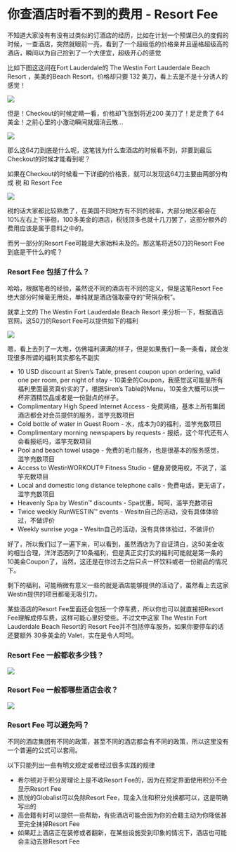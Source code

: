 # 你查酒店时看不到的费用 - Resort Fee

不知道大家没有有没有过类似的订酒店的经历，比如在计划一个预谋已久的度假的时候，一查酒店，突然就眼前一亮，看到了一个超级低的价格亲并且逼格超级高的酒店，瞬间以为自己捡到了一个大便宜，超级开心的感觉

比如下图这这间在Fort Lauderdale的 The Westin Fort Lauderdale Beach Resort ，美美的Beach Resort，价格却只要 132 美刀，看上去是不是十分诱人的感觉！

![](http://article.images.yeekapp.com/articleImages/56610f60-6591-430d-b15a-fb3523d39be9/302ededa-e9df-4eac-9dd4-13126966dc8a|Resort-Fee-10.png?x-oss-process=image/resize,w_1000,limit_1/format,jpg/interlace,1)

但是！Checkout的时候定睛一看，价格却飞涨到将近200 美刀了！足足贵了 64 美金！之前心里的小激动瞬间就烟消云散...

![](http://article.images.yeekapp.com/articleImages/56610f60-6591-430d-b15a-fb3523d39be9/347b9546-0f7d-41f2-befb-51e863dd591d|Resort-Fee-11.png?x-oss-process=image/resize,w_1000,limit_1/format,jpg/interlace,1)

那么这64刀到底是什么呢，这笔钱为什么查酒店的时候看不到，非要到最后Checkout的时候才能看到呢？

如果在Checkout的时候看一下详细的价格表，就可以发现这64刀主要由两部分构成 税 和 Resort Fee

![](http://article.images.yeekapp.com/articleImages/56610f60-6591-430d-b15a-fb3523d39be9/476a5c7f-8997-4532-ad7b-7b9be45c50c1|Resort-Fee-12.png?x-oss-process=image/resize,w_1000,limit_1/format,jpg/interlace,1)

税的话大家都比较熟悉了，在美国不同地方有不同的税率，大部分地区都会在10%左右上下徘徊，100多美金的酒店，税钱顶多也就十几刀罢了，这部分额外的费用应该是属于意料之中的。

而另一部分的Resort Fee可能是大家始料未及的。那这笔将近50刀的Resort Fee到底是干什么的呢？

### Resort Fee 包括了什么？

哈哈，根据笔者的经验，虽然说不同的酒店有不同的定义，但是这笔Resort Fee绝大部分时候毫无用处，单纯就是酒店强取豪夺的“苛捐杂税”。

就拿上文的 The Westin Fort Lauderdale Beach Resort 来分析一下，根据酒店官网，这50刀的Resort Fee可以提供如下的福利

![](http://article.images.yeekapp.com/articleImages/56610f60-6591-430d-b15a-fb3523d39be9/14f0c613-33a3-42db-a6eb-189517041530|Resort-Fee-13.png?x-oss-process=image/resize,w_1000,limit_1/format,jpg/interlace,1)

嗯，看上去列了一大堆，仿佛福利满满的样子，但是如果我们一条一条看，就会发现很多所谓的福利其实都名不副实

* 10 USD discount at Siren’s Table, present coupon upon ordering, valid one per room, per night of stay - 10美金的Coupon，我感觉这可能是所有福利里面最货真价实的了，根据Siren’s Table的Menu，10美金大概可以换一杯非酒精饮品或者是一份甜点的样子。
* Complimentary High Speed Internet Access - 免费网络，基本上所有集团酒店都会对会员提供的服务，滥竽充数项目
* Cold bottle of water in Guest Room - 水，成本为0的福利，滥竽充数项目
* Complimentary morning newspapers by requests - 报纸，这个年代还有人会看报纸吗，滥竽充数项目
* Pool and beach towel usage - 免费的毛巾服务，也是很基本的服务感觉，滥竽充数项目
* Access to WestinWORKOUT® Fitness Studio - 健身房使用权，不说了，滥竽充数项目
* Local and domestic long distance telephone calls - 免费电话，更无语了，滥竽充数项目
* Heavenly Spa by Westin™ discounts - Spa优惠，呵呵，滥竽充数项目
* Twice weekly RunWESTIN™ events - Wesitn自己的活动，没有具体体验过，不做评价
* Weekly sunrise yoga - Wesitn自己的活动，没有具体体验过，不做评价

好了，所以我们过了一遍下来，可以看到，虽然酒店为了自证清白，这50美金收的相当合理，洋洋洒洒列了10条福利，但是真正实打实的福利可能就是第一条的10美金Coupon了，当然，这还是在你过去之后只点一杯饮料或者一份甜品的情况下。

剩下的福利，可能稍微有意义一些的就是酒店能够提供的活动了，虽然看上去这家Westin提供的项目都毫无吸引力。

某些酒店的Resort Fee里面还会包括一个停车费，所以你也可以就直接把Resort Fee理解成停车费，这样可能心里好受些。不过文中这家 The Westin Fort Lauderdale Beach Resort的 Resort Fee并不包括停车服务，如果你要停车的话还要额外 30多美金的 Valet，实在是令人呵呵。

### Resort Fee 一般都收多少钱？

![](http://article.images.yeekapp.com/articleImages/56610f60-6591-430d-b15a-fb3523d39be9/2ac9ce89-29f5-4d97-8316-13f7214361c5|Resort-Fee-17.png?x-oss-process=image/resize,w_1000,limit_1/format,jpg/interlace,1)

### Resort Fee 一般都哪些酒店会收？

![](http://article.images.yeekapp.com/articleImages/56610f60-6591-430d-b15a-fb3523d39be9/42336f3e-70be-40b3-bfa9-cbdb8c12660b|Resort-Fee-18.png?x-oss-process=image/resize,w_1000,limit_1/format,jpg/interlace,1)

### Resort Fee 可以避免吗？

不同的酒店集团有不同的政策，甚至不同的酒店都会有不同的政策，所以这里没有一个普遍的公式可以套用。

以下只能列出一些有明文规定或者经过很多实践的规律

* 希尔顿对于积分房理论上是不收Resort Fee的，因为在预定界面使用积分不会显示Resort Fee
* 凯悦的Globalist可以免除Resort Fee，现金入住和积分兑换都可以，这是明确写出的
* 高会籍有时可以提供一些帮助，有些酒店可能会因为你的会籍主动为你降低甚至完全抹掉Resort Fee
* 如果赶上酒店正在装修或者翻新，在某些设施受到印象的情况下，酒店也可能会主动去除Resort Fee
